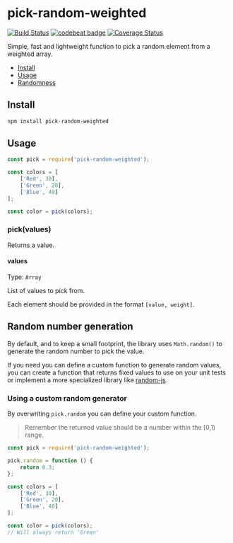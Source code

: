 # pick-random-weighted
[![Build Status](https://travis-ci.org/alvarocastro/pick-random-weighted.svg?branch=master)](https://travis-ci.org/alvarocastro/pick-random-weighted)
[![codebeat badge](https://codebeat.co/badges/30a477ac-037a-43e2-b868-fc87002fc822)](https://codebeat.co/projects/github-com-alvarocastro-pick-random-weighted-master)
[![Coverage Status](https://coveralls.io/repos/github/alvarocastro/pick-random-weighted/badge.svg?branch=master)](https://coveralls.io/github/alvarocastro/pick-random-weighted?branch=master)

Simple, fast and lightweight function to pick a random element from a weighted array.

- [Install](#install)
- [Usage](#usage)
- [Randomness](#random-number-generation)

## Install

```bash
npm install pick-random-weighted
```

## Usage

```js
const pick = require('pick-random-weighted');

const colors = [
	['Red', 30],
	['Green', 20],
	['Blue', 40]
];

const color = pick(colors);
```

### pick(values)

Returns a value.

#### values

Type: `Array`

List of values to pick from.

Each element should be provided in the format `[value, weight]`.

## Random number generation

By default, and to keep a small footprint, the library uses `Math.random()` to generate the random number to pick the value.

If you need you can define a custom function to generate random values, you can create a function that returns fixed values to use on your unit tests or implement a more specialized library like [random-js](https://www.npmjs.com/package/random-js).

### Using a custom random generator

By overwriting `pick.random` you can define your custom function.
> Remember the returned value should be a number within the [0,1) range.

```js
const pick = require('pick-random-weighted');

pick.random = function () {
	return 0.3;
};

const colors = [
	['Red', 30],
	['Green', 20],
	['Blue', 40]
];

const color = pick(colors);
// Will always return 'Green'
```
